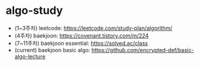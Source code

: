 # algo-study

- (1~3주차) leetcode: https://leetcode.com/study-plan/algorithm/
- (4주차) baekjoon: https://covenant.tistory.com/m/224
- (7~11주차) baekjoon essential: https://solved.ac/class
- (current) baekjoon basic algo: https://github.com/encrypted-def/basic-algo-lecture
